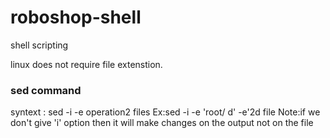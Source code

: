 # roboshop-shell

shell scripting 

linux does not require file extenstion.



### sed command 
syntext : sed -i -e operation2 files
Ex:sed -i -e 'root/ d' -e'2d file
Note:if we don't give 'i' option then it will make changes on the output not on the file
